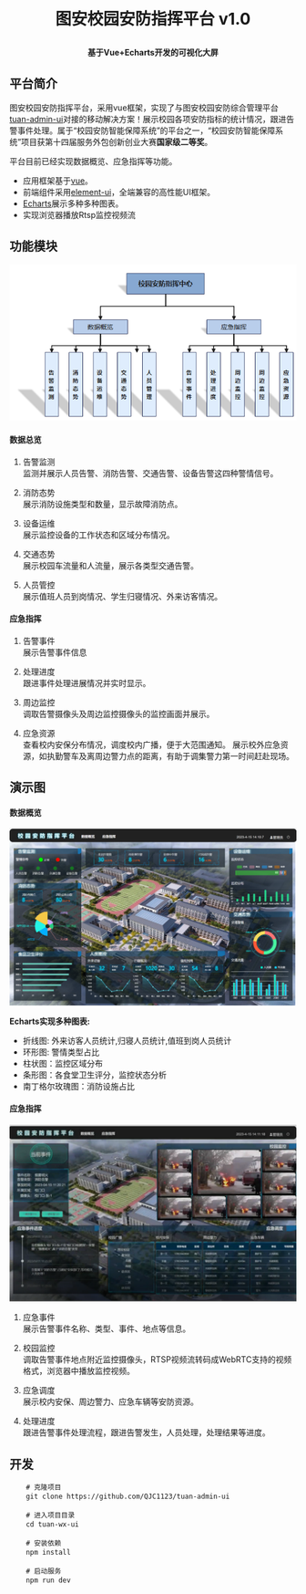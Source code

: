 
<h1 align="center" style="margin: 30px 0 30px; font-weight: bold;">图安校园安防指挥平台 v1.0</h1>
<h4 align="center">基于Vue+Echarts开发的可视化大屏</h4>




## 平台简介


图安校园安防指挥平台，采用vue框架，实现了与图安校园安防综合管理平台[tuan-admin-ui](https://github.com/QJC1123/tuan-admin-ui)对接的移动解决方案！展示校园各项安防指标的统计情况，跟进告警事件处理。属于“校园安防智能保障系统”的平台之一，“校园安防智能保障系统”项目获第十四届服务外包创新创业大赛**国家级二等奖**。

平台目前已经实现数据概览、应急指挥等功能。


* 应用框架基于[vue](https://cn.vuejs.org/guide/introduction.html)。
* 前端组件采用[element-ui](https://www.uihtm.com/element/#/zh-CN)，全端兼容的高性能UI框架。
* [Echarts](https://echarts.apache.org/zh/index.html)展示多种多种图表。
* 实现浏览器播放Rtsp监控视频流



## 功能模块

<img src="img/1.png"/>

#### 数据总览
1. 告警监测<br>
    监测并展示人员告警、消防告警、交通告警、设备告警这四种警情信号。

2. 消防态势<br>
    展示消防设施类型和数量，显示故障消防点。

3. 设备运维<br>
    展示监控设备的工作状态和区域分布情况。

4. 交通态势<br>
展示校园车流量和人流量，展示各类型交通告警。

5. 人员管控<br>
展示值班人员到岗情况、学生归寝情况、外来访客情况。


#### 应急指挥
1. 告警事件<br>
    展示告警事件信息

2. 处理进度<br>
   跟进事件处理进展情况并实时显示。

3. 周边监控<br>
    调取告警摄像头及周边监控摄像头的监控画面并展示。

4. 应急资源<br>
    查看校内安保分布情况，调度校内广播，便于大范围通知。
    展示校外应急资源，如执勤警车及离周边警力点的距离，有助于调集警力第一时间赶赴现场。



## 演示图

#### 数据概览
 <img src="img/2.png"/><br>
 

**Echarts实现多种图表:**<br>
* 折线图: 外来访客人员统计,归寝人员统计,值班到岗人员统计
* 环形图: 警情类型占比
* 柱状图：监控区域分布
* 条形图：各食堂卫生评分，监控状态分析
* 南丁格尔玫瑰图：消防设施占比

#### 应急指挥
<img src="img/3.png"/><br>

1. 应急事件<br>
    展示告警事件名称、类型、事件、地点等信息。

2. 校园监控<br>
    调取告警事件地点附近监控摄像头，RTSP视频流转码成WebRTC支持的视频格式，浏览器中播放监控视频。

3. 应急调度<br>
    展示校内安保、周边警力、应急车辆等安防资源。

4. 处理进度<br>
    跟进告警事件处理流程，跟进告警发生，人员处理，处理结果等进度。


## 开发
        # 克隆项目
        git clone https://github.com/QJC1123/tuan-admin-ui

        # 进入项目目录
        cd tuan-wx-ui

        # 安装依赖
        npm install

        # 启动服务
        npm run dev



